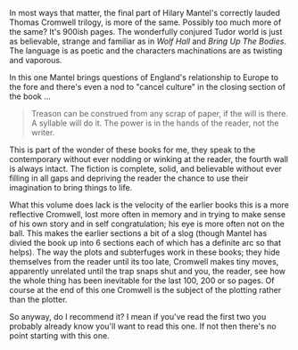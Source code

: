 In most ways that matter, the final part of Hilary Mantel's correctly lauded Thomas Cromwell trilogy, is more of the same. Possibly too much more of the same? It's 900ish pages. The wonderfully conjured Tudor world is just as believable, strange and familiar as in _Wolf Hall_ and _Bring Up The Bodies_. The language is as poetic and the characters machinations are as twisting and vaporous. 

In this one Mantel brings questions of England's relationship to Europe to the fore and there's even a nod to "cancel culture" in the closing section of the book ...
<blockquote>Treason can be construed from any scrap of paper, if the will is there. A syllable will do it. The power is in the hands of the reader, not the writer.</blockquote>
This is part of the wonder of these books for me, they speak to the contemporary without ever nodding or winking at the reader, the fourth wall is always intact. The fiction is complete, solid, and believable without ever filling in all gaps and depriving the reader the chance to use their imagination to bring things to life. 

What this volume does lack is the velocity of the earlier books this is a more reflective Cromwell, lost more often in memory and in trying to make sense of his own story and in self congratulation; his eye is more often not on the ball. This makes the earlier sections a bit of a slog (though Mantel has divied the book up into 6 sections each of which has a definite arc so that helps). The way the plots and subterfuges work in these books; they hide themselves from the reader until its too late, Cromwell makes tiny moves, apparently unrelated until the trap snaps shut and you, the reader, see how the whole thing has been inevitable for the last 100, 200 or so pages. Of course at the end of this one Cromwell is the subject of the plotting rather than the plotter.

So anyway, do I recommend it? I mean if you've read the first two you probably already know you'll want to read this one. If not then there's no point starting with this one.